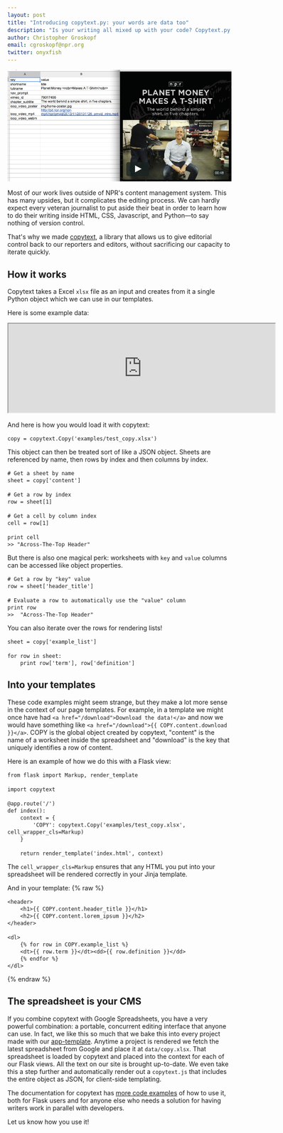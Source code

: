 ```yaml
---
layout: post
title: "Introducing copytext.py: your words are data too"
description: "Is your writing all mixed up with your code? Copytext.py gives editorial control back to reporters and editors."
author: Christopher Groskopf
email: cgroskopf@npr.org
twitter: onyxfish
---
```


!["We used copytext for Planet Money Makes a T-Shirt.](/img/copytext.jpg)

Most of our work lives outside of NPR's content management system. This has many upsides, but it complicates the editing process. We can hardly expect every veteran journalist to put aside their beat in order to learn how to do their writing inside HTML, CSS, Javascript, and Python&mdash;to say nothing of version control.

That's why we made [copytext](http://copytext.readthedocs.org), a library that allows us to give editorial control back to our reporters and editors, without sacrificing our capacity to iterate quickly.

## How it works

Copytext takes a Excel ``xlsx`` file as an input and creates from it a single Python object which we can use in our templates.

Here is some example data:

<iframe width="600px" height="200px" src="https://docs.google.com/spreadsheets/d/10XiE39UYJ7aEMTlx3XVn9OoDPn4eFU4EiX6bIzgk3OA/pubhtml?widget=true&amp;headers=false"></iframe>

And here is how you would load it with copytext:

    copy = copytext.Copy('examples/test_copy.xlsx')

This object can then be treated sort of like a JSON object. Sheets are referenced by name, then rows by index and then columns by index.

    # Get a sheet by name
    sheet = copy['content']
    
    # Get a row by index
    row = sheet[1]

    # Get a cell by column index
    cell = row[1]
    
    print cell
    >> "Across-The-Top Header"
    
But there is also one magical perk: worksheets with ``key`` and ``value`` columns can be accessed like object properties.

    # Get a row by "key" value
    row = sheet['header_title']
      
    # Evaluate a row to automatically use the "value" column
    print row
    >>  "Across-The-Top Header"
    
You can also iterate over the rows for rendering lists!

    sheet = copy['example_list']
    
    for row in sheet:
        print row['term'], row['definition']
    
## Into your templates
    
These code examples might seem strange, but they make a lot more sense in the context of our page templates. For example, in a template we might once have had ``<a href="/download">Download the data!</a>`` and now we would have something like ``<a href="/download">{{ COPY.content.download }}</a>``. COPY is the global object created by copytext, "content" is the name of a worksheet inside the spreadsheet and "download" is the key that uniquely identifies a row of content.

Here is an example of how we do this with a Flask view:

    from flask import Markup, render_template
    
    import copytext
    
    @app.route('/')
    def index():
        context = {
            'COPY': copytext.Copy('examples/test_copy.xlsx', cell_wrapper_cls=Markup)
        }
    
        return render_template('index.html', context)
        
The ``cell_wrapper_cls=Markup`` ensures that any HTML you put into your spreadsheet will be rendered correctly in your Jinja template.

And in your template:
{% raw %}

    <header>
        <h1>{{ COPY.content.header_title }}</h1>
        <h2>{{ COPY.content.lorem_ipsum }}</h2>
    </header>
    
    <dl>
        {% for row in COPY.example_list %}
        <dt>{{ row.term }}</dt><dd>{{ row.definition }}</dd>
        {% endfor %}
    </dl>

{% endraw %}

## The spreadsheet is your CMS

If you combine copytext with Google Spreadsheets, you have a very powerful combination: a portable, concurrent editing interface that anyone can use. In fact, we like this so much that we bake this into every project made with our [app-template](https://github.com/nprapps/app-template). Anytime a project is rendered we fetch the latest spreadsheet from Google and place it at ``data/copy.xlsx``. That spreadsheet is loaded by copytext and placed into the context for each of our Flask views. All the text on our site is brought up-to-date. We even take this a step further and automatically render out a ``copytext.js`` that includes the entire object as JSON, for client-side templating.

The documentation for copytext has [more code examples](http://copytext.readthedocs.org/en/latest/) of how to use it, both for Flask users and for anyone else who needs a solution for having writers work in parallel with developers.

Let us know how you use it! 
